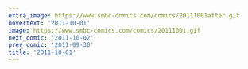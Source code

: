 ```yaml
---
extra_image: https://www.smbc-comics.com/comics/20111001after.gif
hovertext: '2011-10-01'
image: https://www.smbc-comics.com/comics/20111001.gif
next_comic: '2011-10-02'
prev_comic: '2011-09-30'
title: '2011-10-01'
---
```


